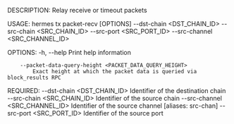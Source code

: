DESCRIPTION:
Relay receive or timeout packets

USAGE:
    hermes tx packet-recv [OPTIONS] --dst-chain <DST_CHAIN_ID> --src-chain <SRC_CHAIN_ID> --src-port <SRC_PORT_ID> --src-channel <SRC_CHANNEL_ID>

OPTIONS:
    -h, --help
            Print help information

        --packet-data-query-height <PACKET_DATA_QUERY_HEIGHT>
            Exact height at which the packet data is queried via block_results RPC

REQUIRED:
        --dst-chain <DST_CHAIN_ID>        Identifier of the destination chain
        --src-chain <SRC_CHAIN_ID>        Identifier of the source chain
        --src-channel <SRC_CHANNEL_ID>    Identifier of the source channel [aliases: src-chan]
        --src-port <SRC_PORT_ID>          Identifier of the source port
